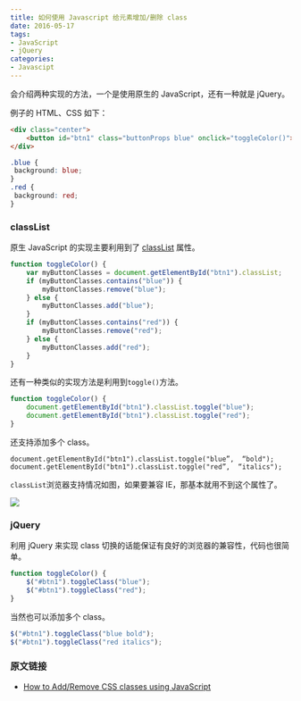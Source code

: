 ```yaml
---
title: 如何使用 Javascript 给元素增加/删除 class
date: 2016-05-17
tags:
- JavaScript
- jQuery
categories:
- Javascipt
---
```

会介绍两种实现的方法，一个是使用原生的 JavaScript，还有一种就是 jQuery。

例子的 HTML、CSS 如下：

```html
<div class="center">
    <button id="btn1" class="buttonProps blue" onclick="toggleColor()">classList.toggle()</button>
</div>
```
```css
.blue {
 background: blue;
}
.red {
 background: red;
}
```
### classList

原生 JavaScript 的实现主要利用到了 [classList](https://developer.mozilla.org/zh-CN/docs/Web/API/Element/classList) 属性。

```js
function toggleColor() { 
    var myButtonClasses = document.getElementById("btn1").classList; 
    if (myButtonClasses.contains("blue")) {   
        myButtonClasses.remove("blue"); 
    } else {   
        myButtonClasses.add("blue"); 
    } 
    if (myButtonClasses.contains("red")) {   
        myButtonClasses.remove("red"); 
    } else {   
        myButtonClasses.add("red"); 
    }
}
```
还有一种类似的实现方法是利用到`toggle()`方法。

```js
function toggleColor() {
	document.getElementById("btn1").classList.toggle("blue");
	document.getElementById("btn1").classList.toggle("red");
}
```
还支持添加多个 class。

```
document.getElementById("btn1").classList.toggle("blue”,  “bold");
document.getElementById("btn1").classList.toggle("red”,  “italics");
```
`classList`浏览器支持情况如图，如果要兼容 IE，那基本就用不到这个属性了。

![](http://sinchang.qiniudn.com/screenshot%201.png)

### jQuery

利用 jQuery 来实现 class 切换的话能保证有良好的浏览器的兼容性，代码也很简单。

```js
function toggleColor() {
	$("#btn1").toggleClass("blue");
	$("#btn1").toggleClass("red");  
}
```
当然也可以添加多个 class。

```js
$("#btn1").toggleClass("blue bold");
$("#btn1").toggleClass("red italics");
```
### 原文链接
- [How to Add/Remove CSS classes using JavaScript](http://appendto.com/2016/02/addremove-css-classes-using-javascript/)

